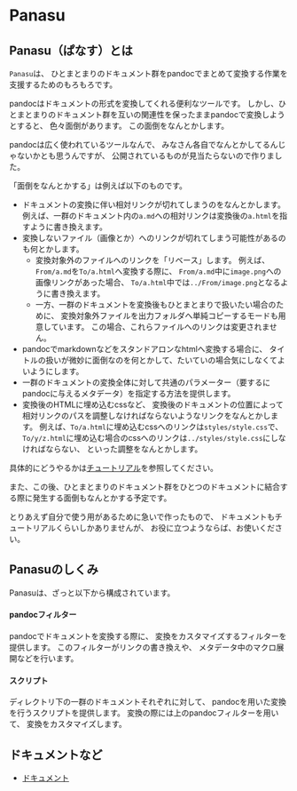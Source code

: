 # Panasu

## Panasu（ぱなす）とは

`Panasu`は、
ひとまとまりのドキュメント群をpandocでまとめて変換する作業を支援するためのもろもろです。

pandocはドキュメントの形式を変換してくれる便利なツールです。
しかし、ひとまとまりのドキュメント群を互いの関連性を保ったままpandocで変換しようとすると、
色々面倒があります。
この面倒をなんとかします。

pandocは広く使われているツールなんで、
みなさん各自でなんとかしてるんじゃないかとも思うんですが、
公開されているものが見当たらないので作りました。

「面倒をなんとかする」は例えば以下のものです。

* ドキュメントの変換に伴い相対リンクが切れてしまうのをなんとかします。
  例えば、一群のドキュメント内の`a.md`への相対リンクは変換後の`a.html`を指すように書き換えます。
* 変換しないファイル（画像とか）へのリンクが切れてしまう可能性があるのも何とかします。
    * 変換対象外のファイルへのリンクを「リベース」します。
      例えば、`From/a.md`を`To/a.html`へ変換する際に、
      `From/a.md`中に`image.png`への画像リンクがあった場合、
      `To/a.html`中では`../From/image.png`となるように書き換えます。
    * 一方、一群のドキュメントを変換後もひとまとまりで扱いたい場合のために、
      変換対象外ファイルを出力フォルダへ単純コピーするモードも用意しています。
      この場合、これらファイルへのリンクは変更されません。
* pandocでmarkdownなどをスタンドアロンなhtmlへ変換する場合に、
  タイトルの扱いが微妙に面倒なのを何とかして、たいていの場合気にしなくてよいようにします。
* 一群のドキュメントの変換全体に対して共通のパラメーター（要するにpandocに与えるメタデータ）を指定する方法を提供します。
* 変換後のHTMLに埋め込むcssなど、
  変換後のドキュメントの位置によって相対リンクのパスを調整しなければならないようなリンクをなんとかします。
  例えば、`To/a.html`に埋め込むcssへのリンクは`styles/style.css`で、
  `To/y/z.html`に埋め込む場合のcssへのリンクは`../styles/style.css`にしなければならない、
  といった調整をなんとかします。

具体的にどうやるかは[チュートリアル](Docs/Tutorial.ja.md)を参照してください。

また、この後、ひとまとまりのドキュメント群をひとつのドキュメントに結合する際に発生する面倒もなんとかする予定です。

とりあえず自分で使う用があるために急いで作ったもので、
ドキュメントもチュートリアルくらいしかありませんが、
お役に立つようならば、お使いください。


## Panasuのしくみ

Panasuは、ざっと以下から構成されています。

#### pandocフィルター

pandocでドキュメントを変換する際に、
変換をカスタマイズするフィルターを提供します。
このフィルターがリンクの書き換えや、
メタデータ中のマクロ展開などを行います。

#### スクリプト

ディレクトリ下の一群のドキュメントそれぞれに対して、
pandocを用いた変換を行うスクリプトを提供します。
変換の際には上のpandocフィルターを用いて、
変換をカスタマイズします。


## ドキュメントなど

* [ドキュメント](Docs/README.ja.md)
